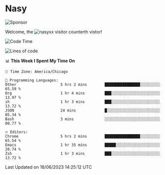 # Nasy

<!--
<p align="center">
<img height="200" src="https://github-readme-stats.vercel.app/api?username=nasyxx&count_private=true&show_icons=true&theme=dracula&include_all_commits=true"/>
<img height="200" src="https://github-readme-stats.vercel.app/api/top-langs/?username=nasyxx&theme=dracula&hide=html,jupyter+notebook&count_private=true&show_icons=true"/>
</p>

  
----------------
-->

![Sponsor](https://img.shields.io/static/v1.svg?label=Sponsor&message=%E2%9D%A4&logo=GitHub&style=flat&color=pink)
 
Welcome, the ![nasyxx visitor counter](https://count.getloli.com/get/@nasyxx?theme=rule34)th vistor!
 
<!--START_SECTION:waka-->
![Code Time](http://img.shields.io/badge/Code%20Time-3%2C570%20hrs%2027%20mins-blue)

![Lines of code](https://img.shields.io/badge/From%20Hello%20World%20I%27ve%20Written-6.3%20million%20lines%20of%20code-blue)

📊 **This Week I Spent My Time On** 

```text
🕑︎ Time Zone: America/Chicago

💬 Programming Languages: 
Other                    5 hrs 2 mins        ████████████████░░░░░░░░░   65.59 % 
Org                      1 hr 4 mins         ███░░░░░░░░░░░░░░░░░░░░░░   13.97 % 
sh                       1 hr 3 mins         ███░░░░░░░░░░░░░░░░░░░░░░   13.72 % 
JSON                     24 mins             █░░░░░░░░░░░░░░░░░░░░░░░░   05.34 % 
Bash                     3 mins              ░░░░░░░░░░░░░░░░░░░░░░░░░   00.77 % 

🔥 Editors: 
Chrome                   5 hrs 2 mins        ████████████████░░░░░░░░░   65.54 % 
Emacs                    1 hr 35 mins        █████░░░░░░░░░░░░░░░░░░░░   20.74 % 
Zsh                      1 hr 3 mins         ███░░░░░░░░░░░░░░░░░░░░░░   13.72 % 
```


 Last Updated on 18/06/2023 14:25:12 UTC
<!--END_SECTION:waka-->

<!-- ![visitors](https://visitor-badge.laobi.icu/badge?page_id=nasyxx.nasyxx) -->
